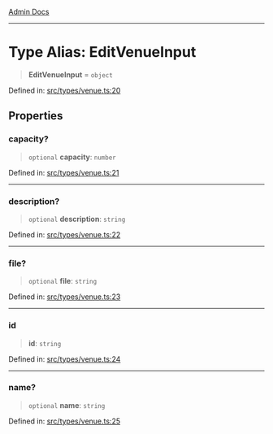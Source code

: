 [Admin Docs](/)

***

# Type Alias: EditVenueInput

> **EditVenueInput** = `object`

Defined in: [src/types/venue.ts:20](https://github.com/PalisadoesFoundation/talawa-admin/blob/main/src/types/venue.ts#L20)

## Properties

### capacity?

> `optional` **capacity**: `number`

Defined in: [src/types/venue.ts:21](https://github.com/PalisadoesFoundation/talawa-admin/blob/main/src/types/venue.ts#L21)

***

### description?

> `optional` **description**: `string`

Defined in: [src/types/venue.ts:22](https://github.com/PalisadoesFoundation/talawa-admin/blob/main/src/types/venue.ts#L22)

***

### file?

> `optional` **file**: `string`

Defined in: [src/types/venue.ts:23](https://github.com/PalisadoesFoundation/talawa-admin/blob/main/src/types/venue.ts#L23)

***

### id

> **id**: `string`

Defined in: [src/types/venue.ts:24](https://github.com/PalisadoesFoundation/talawa-admin/blob/main/src/types/venue.ts#L24)

***

### name?

> `optional` **name**: `string`

Defined in: [src/types/venue.ts:25](https://github.com/PalisadoesFoundation/talawa-admin/blob/main/src/types/venue.ts#L25)
